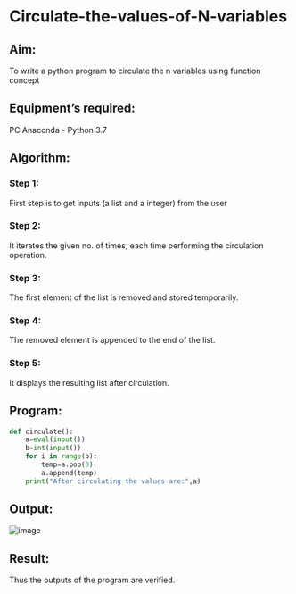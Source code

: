 # Circulate-the-values-of-N-variables
## Aim:
To write a python program to circulate the n variables using function concept
## Equipment’s required:
PC
Anaconda - Python 3.7
## Algorithm: 
### Step 1: 
First step is to get inputs (a list and a integer) from the user
### Step 2: 
It iterates the given no. of times, each time performing the circulation operation.
### Step 3:
The first element of the list is removed and stored temporarily.
### Step 4: 
The removed element is appended to the end of the list.
### Step 5:
It displays the resulting list after circulation. 
## Program:
```python
def circulate():
    a=eval(input())
    b=int(input())
    for i in range(b):
        temp=a.pop(0)
        a.append(temp)
    print("After circulating the values are:",a)
```   
## Output:
![image](https://github.com/Visalan-H/Circulate-the-values-of-N-variables/assets/152077751/7753b9e5-63d1-4e69-9a7f-fef4c1f68fcf)

## Result:
Thus the outputs of the program are verified.
